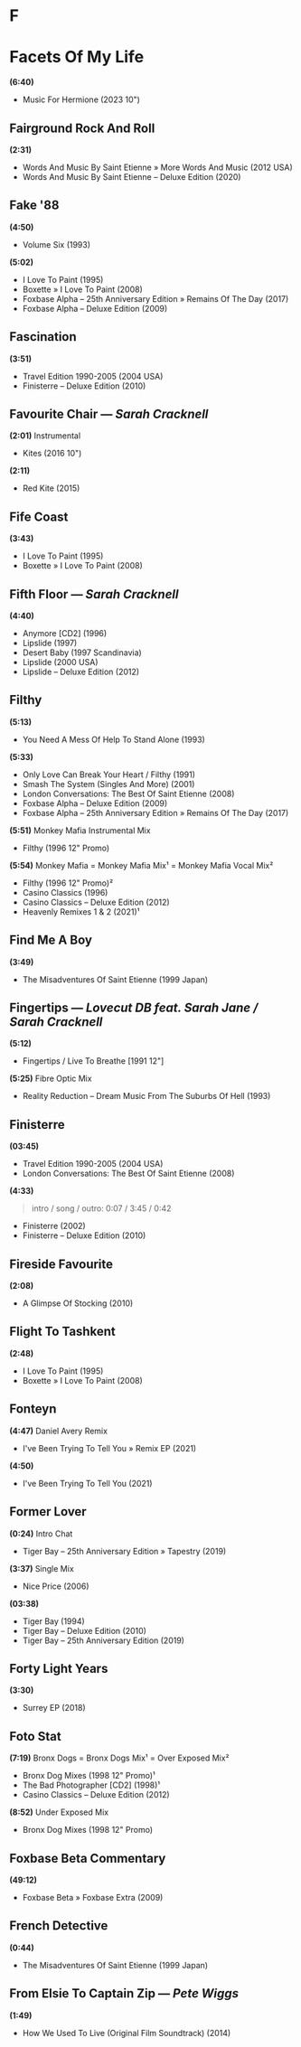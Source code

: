 # F

# Facets Of My Life

**(6:40)**

* Music For Hermione (2023 10")

## Fairground Rock And Roll

**(2:31)**

* Words And Music By Saint Etienne » More Words And Music (2012 USA)
* Words And Music By Saint Etienne – Deluxe Edition (2020)

## Fake '88

**(4:50)**

* Volume Six (1993)

**(5:02)**

* I Love To Paint (1995)
* Boxette » I Love To Paint (2008)
* Foxbase Alpha – 25th Anniversary Edition » Remains Of The Day (2017)
* Foxbase Alpha – Deluxe Edition (2009)

## Fascination

**(3:51)**

* Travel Edition 1990-2005 (2004 USA)
* Finisterre – Deluxe Edition (2010)

## Favourite Chair — *Sarah Cracknell*

**(2:01)** Instrumental

* Kites (2016 10")

**(2:11)**

* Red Kite (2015)

## Fife Coast

**(3:43)**

* I Love To Paint (1995)
* Boxette » I Love To Paint (2008)

## Fifth Floor — *Sarah Cracknell*

**(4:40)**

* Anymore [CD2] (1996)
* Lipslide (1997)
* Desert Baby (1997 Scandinavia)
* Lipslide (2000 USA)
* Lipslide – Deluxe Edition (2012)

## Filthy

**(5:13)**

* You Need A Mess Of Help To Stand Alone (1993)

**(5:33)**

* Only Love Can Break Your Heart / Filthy (1991)
* Smash The System (Singles And More) (2001)
* London Conversations: The Best Of Saint Etienne (2008)
* Foxbase Alpha – Deluxe Edition (2009)
* Foxbase Alpha – 25th Anniversary Edition » Remains Of The Day (2017)

**(5:51)** Monkey Mafia Instrumental Mix

* Filthy (1996 12" Promo)

**(5:54)** Monkey Mafia = Monkey Mafia Mix¹ = Monkey Mafia Vocal Mix²

* Filthy (1996 12" Promo)²
* Casino Classics (1996)
* Casino Classics – Deluxe Edition (2012)
* Heavenly Remixes 1 & 2 (2021)¹

## Find Me A Boy

**(3:49)**

* The Misadventures Of Saint Etienne (1999 Japan)

## Fingertips — *Lovecut DB feat. Sarah Jane / Sarah Cracknell*

**(5:12)**

* Fingertips / Live To Breathe [1991 12"]

**(5:25)** Fibre Optic Mix

* Reality Reduction – Dream Music From The Suburbs Of Hell (1993)

## Finisterre

**(03:45)**

* Travel Edition 1990-2005 (2004 USA)
* London Conversations: The Best Of Saint Etienne (2008)

**(4:33)**

> intro / song / outro: 0:07 / 3:45 / 0:42

* Finisterre (2002)
* Finisterre – Deluxe Edition (2010)

## Fireside Favourite

**(2:08)**

* A Glimpse Of Stocking (2010)

## Flight To Tashkent

**(2:48)**

* I Love To Paint (1995)
* Boxette » I Love To Paint (2008)

## Fonteyn

**(4:47)** Daniel Avery Remix

* I've Been Trying To Tell You » Remix EP (2021)

**(4:50)**

* I've Been Trying To Tell You (2021)

## Former Lover

**(0:24)** Intro Chat

* Tiger Bay – 25th Anniversary Edition » Tapestry (2019)

**(3:37)** Single Mix

* Nice Price (2006)

**(03:38)**

* Tiger Bay (1994)
* Tiger Bay – Deluxe Edition (2010)
* Tiger Bay – 25th Anniversary Edition (2019)

## Forty Light Years

**(3:30)**

* Surrey EP (2018)

## Foto Stat

**(7:19)** Bronx Dogs = Bronx Dogs Mix¹ = Over Exposed Mix²

* Bronx Dog Mixes (1998 12" Promo)¹
* The Bad Photographer [CD2] (1998)¹
* Casino Classics – Deluxe Edition (2012)

**(8:52)** Under Exposed Mix

* Bronx Dog Mixes (1998 12" Promo)

## Foxbase Beta Commentary

**(49:12)**

* Foxbase Beta » Foxbase Extra (2009)

## French Detective

**(0:44)**

* The Misadventures Of Saint Etienne (1999 Japan)

## From Elsie To Captain Zip — *Pete Wiggs*

**(1:49)**

* How We Used To Live (Original Film Soundtrack) (2014)

